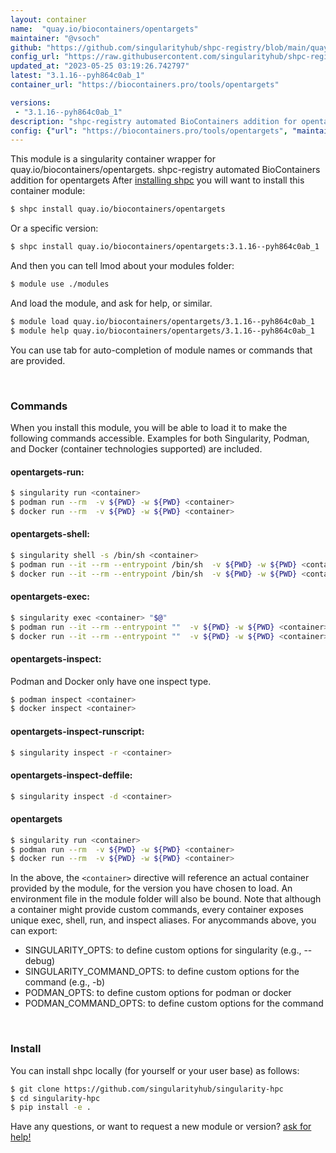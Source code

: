 ```yaml
---
layout: container
name:  "quay.io/biocontainers/opentargets"
maintainer: "@vsoch"
github: "https://github.com/singularityhub/shpc-registry/blob/main/quay.io/biocontainers/opentargets/container.yaml"
config_url: "https://raw.githubusercontent.com/singularityhub/shpc-registry/main/quay.io/biocontainers/opentargets/container.yaml"
updated_at: "2023-05-25 03:19:26.742797"
latest: "3.1.16--pyh864c0ab_1"
container_url: "https://biocontainers.pro/tools/opentargets"

versions:
 - "3.1.16--pyh864c0ab_1"
description: "shpc-registry automated BioContainers addition for opentargets"
config: {"url": "https://biocontainers.pro/tools/opentargets", "maintainer": "@vsoch", "description": "shpc-registry automated BioContainers addition for opentargets", "latest": {"3.1.16--pyh864c0ab_1": "sha256:6fcc27a9c5c1996bc6bcf7054ad7946201fc9b4ff41c629b8a7b35c8d702183d"}, "tags": {"3.1.16--pyh864c0ab_1": "sha256:6fcc27a9c5c1996bc6bcf7054ad7946201fc9b4ff41c629b8a7b35c8d702183d"}, "docker": "quay.io/biocontainers/opentargets"}
---
```


This module is a singularity container wrapper for quay.io/biocontainers/opentargets.
shpc-registry automated BioContainers addition for opentargets
After [installing shpc](#install) you will want to install this container module:


```bash
$ shpc install quay.io/biocontainers/opentargets
```

Or a specific version:

```bash
$ shpc install quay.io/biocontainers/opentargets:3.1.16--pyh864c0ab_1
```

And then you can tell lmod about your modules folder:

```bash
$ module use ./modules
```

And load the module, and ask for help, or similar.

```bash
$ module load quay.io/biocontainers/opentargets/3.1.16--pyh864c0ab_1
$ module help quay.io/biocontainers/opentargets/3.1.16--pyh864c0ab_1
```

You can use tab for auto-completion of module names or commands that are provided.

<br>

### Commands

When you install this module, you will be able to load it to make the following commands accessible.
Examples for both Singularity, Podman, and Docker (container technologies supported) are included.

#### opentargets-run:

```bash
$ singularity run <container>
$ podman run --rm  -v ${PWD} -w ${PWD} <container>
$ docker run --rm  -v ${PWD} -w ${PWD} <container>
```

#### opentargets-shell:

```bash
$ singularity shell -s /bin/sh <container>
$ podman run --it --rm --entrypoint /bin/sh  -v ${PWD} -w ${PWD} <container>
$ docker run --it --rm --entrypoint /bin/sh  -v ${PWD} -w ${PWD} <container>
```

#### opentargets-exec:

```bash
$ singularity exec <container> "$@"
$ podman run --it --rm --entrypoint ""  -v ${PWD} -w ${PWD} <container> "$@"
$ docker run --it --rm --entrypoint ""  -v ${PWD} -w ${PWD} <container> "$@"
```

#### opentargets-inspect:

Podman and Docker only have one inspect type.

```bash
$ podman inspect <container>
$ docker inspect <container>
```

#### opentargets-inspect-runscript:

```bash
$ singularity inspect -r <container>
```

#### opentargets-inspect-deffile:

```bash
$ singularity inspect -d <container>
```



#### opentargets

```bash
$ singularity run <container>
$ podman run --rm  -v ${PWD} -w ${PWD} <container>
$ docker run --rm  -v ${PWD} -w ${PWD} <container>
```


In the above, the `<container>` directive will reference an actual container provided
by the module, for the version you have chosen to load. An environment file in the
module folder will also be bound. Note that although a container
might provide custom commands, every container exposes unique exec, shell, run, and
inspect aliases. For anycommands above, you can export:

 - SINGULARITY_OPTS: to define custom options for singularity (e.g., --debug)
 - SINGULARITY_COMMAND_OPTS: to define custom options for the command (e.g., -b)
 - PODMAN_OPTS: to define custom options for podman or docker
 - PODMAN_COMMAND_OPTS: to define custom options for the command

<br>

### Install

You can install shpc locally (for yourself or your user base) as follows:

```bash
$ git clone https://github.com/singularityhub/singularity-hpc
$ cd singularity-hpc
$ pip install -e .
```

Have any questions, or want to request a new module or version? [ask for help!](https://github.com/singularityhub/singularity-hpc/issues)